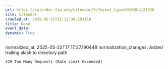 ```yaml
---
url: https://calendar.fiu.edu/calendar/9/?event_types%5B%5D=121720
site: Calendar
crawled_at: 2025-05-21T11:12:38.591116
title: None
event_date: 
dynamic: True
---
```

normalized_at: 2025-05-22T17:17:27.190448
normalization_changes: Added trailing slash to directory path

```
429 Too Many Requests (Rate Limit Exceeded)

```

